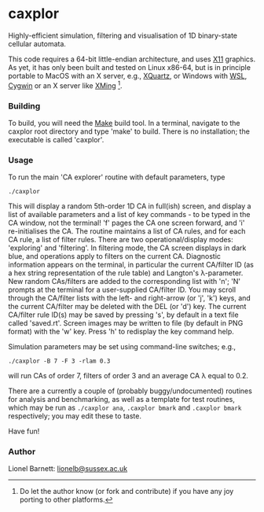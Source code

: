 # caxplor
Highly-efficient simulation, filtering and visualisation of 1D binary-state cellular automata.

This code requires a 64-bit little-endian architecture, and uses [X11](https://en.wikipedia.org/wiki/X_Window_System) graphics. As yet, it has only been built and tested on Linux x86-64, but is in principle portable to MacOS with an X server, e.g.,  [XQuartz](https://www.xquartz.org/), or Windows with [WSL](https://learn.microsoft.com/en-us/windows/wsl/), [Cygwin](https://www.cygwin.com/) or an X server like [XMing](http://www.straightrunning.com/XmingNotes/) [^1].

### Building
To build, you will need the [Make](https://www.gnu.org/software/make/) build tool. In a terminal, navigate to the caxplor root directory and type 'make' to build. There is no installation; the executable is called 'caxplor'.

### Usage
To run the main 'CA explorer' routine with default parameters, type
```
./caxplor
```
This will display a random 5th-order 1D CA in full(ish) screen, and display a list of available parameters and a list of key commands - to be typed in the CA window, not the terminal! 'f' pages the CA one screen forward, and 'i' re-initialises the CA. The routine maintains a list of CA rules, and for each CA rule, a list of filter rules. There are two operational/display modes: 'exploring' and 'filtering'. In filtering mode, the CA screen displays in dark blue, and operations apply to filters on the current CA. Diagnostic information appears on the terminal, in particular the current CA/filter ID (as a hex string representation of the rule table) and Langton's &lambda;-parameter. New random CAs/filters are added to the corresponding list with 'n'; 'N' prompts at the terminal for a user-supplied CA/filter ID. You may scroll through the CA/filter lists with the left- and right-arrow (or 'j', 'k') keys, and the current CA/filter may be deleted with the DEL (or 'd') key. The current CA/filter rule ID(s) may be saved by pressing 's', by default in a text file called 'saved.rt'. Screen images may be written to file (by default in PNG format) with the 'w' key. Press 'h' to redisplay the key command help.

Simulation parameters may be set using command-line switches; e.g.,
```
./caxplor -B 7 -F 3 -rlam 0.3
```
will run CAs of order 7, filters of order 3 and an average CA &lambda; equal to 0.2.

There are a currently a couple of (probably buggy/undocumented) routines for analysis and benchmarking, as well as a template for test routines, which may be run as `./caxplor ana`, `.caxplor bmark` and `.caxplor bmark` respectively; you may edit these to taste.

Have fun!

### Author
Lionel Barnett: lionelb@sussex.ac.uk

[^1]: Do let the author know (or fork and contribute) if you have any joy porting to other platforms.

